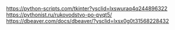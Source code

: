 https://python-scripts.com/tkinter?ysclid=lxswuraq4q244896322
https://pythonist.ru/rukovodstvo-po-pyqt5/
https://dbeaver.com/docs/dbeaver/?ysclid=lxsx0g0t31568228432
